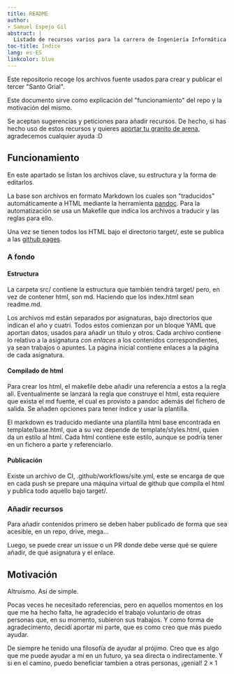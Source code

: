 ```yaml
---
title: README
author: 
- Samuel Espejo Gil
abstract: |
  Listado de recursos varios para la carrera de Ingeniería Informática de Ciudad Real.
toc-title: Índice
lang: es-ES
linkcolor: blue
---
```


Este repositorio recoge los archivos fuente usados para crear y publicar el tercer "Santo Grial".

Este documento sirve como explicación del "funcionamiento" del repo y la motivación del mismo.

Se aceptan sugerencias y peticiones para añadir recursos.
De hecho, si has hecho uso de estos recursos y quieres [aportar tu granito de arena](#añadir-recursos), agradecemos cualquier ayuda :D

## Funcionamiento

En este apartado se listan los archivos clave, su estructura y la forma de editarlos.

La base son archivos en formato Markdown los cuales son "traducidos" automáticamente a HTML mediante la herramienta [pandoc](https://pandoc.org/).
Para la automatización se usa un Makefile que indica los archivos a traducir y las reglas para ello.

Una vez se tienen todos los HTML bajo el directorio target/, este se publica a las [github pages](https://pages.github.com/).

### A fondo

#### Estructura

La carpeta src/ contiene la estructura que también tendrá target/ pero, en vez de contener html, son md.
Haciendo que los index.html sean readme.md.

Los archivos md están separados por asignaturas, bajo directorios que indican el año y cuatri.
Todos estos comienzan por un bloque YAML que aportan datos, usados para añadir un título y otros.
Cada archivo contiene lo relativo a la asignatura con *enlaces* a los contenidos correspondientes, ya sean trabajos o apuntes.
La página inicial contiene enlaces a la página de cada asignatura.

#### Compilado de html

Para crear los html, el makefile debe añadir una referencia a estos a la regla all.
Eventualmente se lanzará la regla que construye el html, esta requiere que exista el md fuente, el cual es provisto a pandoc además del fichero de salida.
Se añaden opciones para tener índice y usar la plantilla.

El markdown es traducido mediante una plantilla html base encontrada en template/base.html, que a su vez depende de template/styles.html, quien da un estilo al html.
Cada html contiene este estilo, aunque se podría tener en un fichero a parte y referenciarlo.

#### Publicación

Existe un archivo de CI, .github/workflows/site.yml, este se encarga de que en cada push se prepare una máquina virtual de github que compila el html y publica todo aquello bajo target/.

### Añadir recursos

Para añadir contenidos primero se deben haber publicado de forma que sea acesible, en un repo, drive, mega...

Luego, se puede crear un issue o un PR donde debe verse qué se quiere añadir, de qué asignatura y el enlace.

## Motivación

Altruísmo.
Así de simple.

Pocas veces he necesitado referencias, pero en aquellos momentos en los que me ha hecho falta, he agradecido el trabajo voluntario de otras personas que, en su momento, subieron sus trabajos.
Y como forma de agradecimento, decidí aportar mi parte, que es como creo que más puedo ayudar.

De siempre he tenido una filosofía de ayudar al prójimo.
Creo que es algo que me puede ayudar a mí en un futuro, ya sea directa o indirectamente.
Y si en el camino, puedo beneficiar tambien a otras personas, ¡genial! $2 \times 1$
